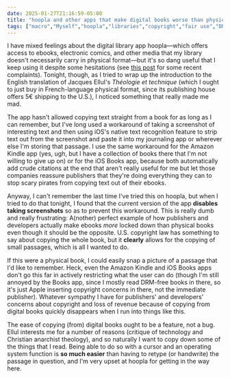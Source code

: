 ```yaml
---
date: 2025-01-27T21:16:59-05:00
title: "hoopla and other apps that make digital books worse than physical ones"
tags: ["macro","Myself","hoopla","libraries","copyright","fair use","DRM","alienation of ownership","iOS","Kindle","Jacques Ellul","Theology and Technique"]
---
```

I have mixed feelings about the digital library app hoopla—which offers access to ebooks, electronic comics, and other media that my library doesn't necessarily carry in physical format—but it's so dang useful that I keep using it despite some hesitations (see [this post](https://spencergreenhalgh.com/communities/2024-12-03-hoopla-cadl/) for some recent complaints). Tonight, though, as I tried to wrap up the introduction to the English translation of Jacques Ellul's *Théologie et technique* (which I ought to just buy in French-language physical format, since its publishing house offers 5€ shipping to the U.S.), I noticed something that really made me mad. 

The app hasn't allowed copying text straight from a book for as long as I can remember, but I've long used a workaround of taking a screenshot of interesting text and then using iOS's native text recognition feature to strip text out from the screenshot and paste it into my journaling app or wherever else I'm storing that passage. I use the same workaround for the Amazon Kindle app (yes, ugh, but I have a collection of books there that I'm not willing to give up on) or for the iOS Books app, because both automatically add crude citations at the end that aren't really useful for me but let those companies reassure publishers that they're doing everything they can to stop scary pirates from copying text out of their ebooks. 

Anyway, I can't remember the last time I've tried this on hoopla, but when I tried to do that tonight, I found that the current version of the app **disables taking screenshots** so as to prevent this workaround. This is really dumb and really frustrating: A(nother) perfect example of how publishers and developers actually make ebooks *more* locked down than physical books even though it should be the opposite. U.S. copyright law has something to say about copying the whole book, but it **clearly** allows for the copying of small passages, which is all I wanted to do. 

If this were a physical book, I could easily snap a picture of a passage that I'd like to remember. Heck, even the Amazon Kindle and iOS Books apps don't go this far in actively restricting what the user can do (though I'm still annoyed by the Books app, since I mostly read DRM-free books in there, so it's just Apple inserting copyright concerns in there, not the immediate publisher). Whatever sympathy I have for publishers' and developers' concerns about copyright and loss of revenue because of copying from digital books quickly disappears when I run into things like this. 

The ease of copying (from) digital books ought to be a feature, not a bug. Ellul interests me for a number of reasons (critique of technology and Christian anarchist theology), and so naturally I want to copy down some of the things that I read. Being able to do so with a cursor and an operating system function is **so much easier** than having to retype (or handwrite) the passage in question, and I'm very upset at hoopla for getting in the way here.
